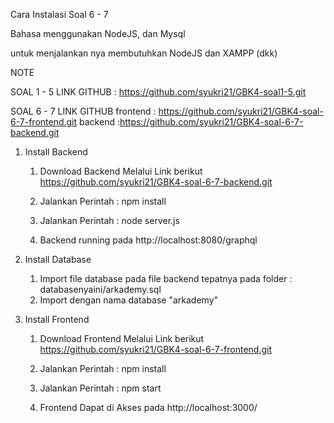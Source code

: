 Cara Instalasi Soal 6 - 7




Bahasa menggunakan NodeJS, dan Mysql 

untuk menjalankan nya membutuhkan NodeJS dan XAMPP (dkk)


NOTE 

SOAL 1 - 5 LINK GITHUB : https://github.com/syukri21/GBK4-soal1-5.git

SOAL 6 - 7 LINK GITHUB
   frontend : https://github.com/syukri21/GBK4-soal-6-7-frontend.git
   backend :https://github.com/syukri21/GBK4-soal-6-7-backend.git



1. Install Backend

	
	1. Download Backend Melalui Link berikut
   	   https://github.com/syukri21/GBK4-soal-6-7-backend.git

   	2. Jalankan Perintah : npm install

   	3. Jalankan Perintah : node server.js

   	5. Backend running pada http://localhost:8080/graphql



2. Install Database
	
	1. Import file database pada file backend tepatnya pada folder : databasenyaini/arkademy.sql
	2. Import dengan nama database "arkademy"



3. Install Frontend

	1. Download Frontend Melalui Link berikut
   	   https://github.com/syukri21/GBK4-soal-6-7-frontend.git

   	2. Jalankan Perintah : npm install

   	3. Jalankan Perintah : npm start

   	5. Frontend Dapat di Akses pada http://localhost:3000/